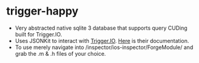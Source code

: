 trigger-happy
=============

* Very abstracted native sqlite 3 database that supports query CUDing built for Trigger.IO.
* Uses JSONKit to interact with [Trigger.IO](https://trigger.io/). [Here](https://trigger.io/docs/current/api/native_plugins/index.html) is their documentation.
* To use merely navigate into /inspector/ios-inspector/ForgeModule/ and grab the .m & .h files of your choice.

